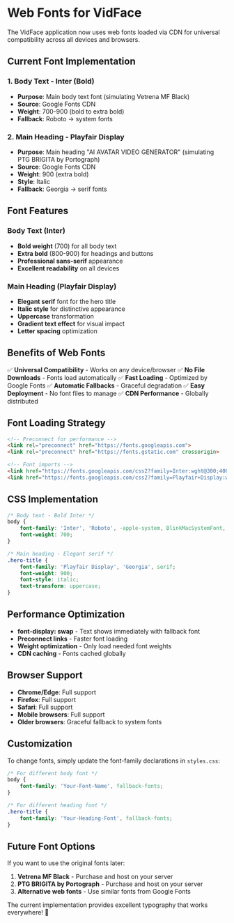 # Web Fonts for VidFace

The VidFace application now uses web fonts loaded via CDN for universal compatibility across all devices and browsers.

## Current Font Implementation

### 1. Body Text - Inter (Bold)
- **Purpose**: Main body text font (simulating Vetrena MF Black)
- **Source**: Google Fonts CDN
- **Weight**: 700-900 (bold to extra bold)
- **Fallback**: Roboto → system fonts

### 2. Main Heading - Playfair Display
- **Purpose**: Main heading "AI AVATAR VIDEO GENERATOR" (simulating PTG BRIGITA by Portograph)
- **Source**: Google Fonts CDN
- **Weight**: 900 (extra bold)
- **Style**: Italic
- **Fallback**: Georgia → serif fonts

## Font Features

### Body Text (Inter)
- **Bold weight** (700) for all body text
- **Extra bold** (800-900) for headings and buttons
- **Professional sans-serif** appearance
- **Excellent readability** on all devices

### Main Heading (Playfair Display)
- **Elegant serif** font for the hero title
- **Italic style** for distinctive appearance
- **Uppercase** transformation
- **Gradient text effect** for visual impact
- **Letter spacing** optimization

## Benefits of Web Fonts

✅ **Universal Compatibility** - Works on any device/browser
✅ **No File Downloads** - Fonts load automatically
✅ **Fast Loading** - Optimized by Google Fonts
✅ **Automatic Fallbacks** - Graceful degradation
✅ **Easy Deployment** - No font files to manage
✅ **CDN Performance** - Globally distributed

## Font Loading Strategy

```html
<!-- Preconnect for performance -->
<link rel="preconnect" href="https://fonts.googleapis.com">
<link rel="preconnect" href="https://fonts.gstatic.com" crossorigin>

<!-- Font imports -->
<link href="https://fonts.googleapis.com/css2?family=Inter:wght@300;400;500;600;700;800;900&display=swap" rel="stylesheet">
<link href="https://fonts.googleapis.com/css2?family=Playfair+Display:wght@400;700;900&display=swap" rel="stylesheet">
```

## CSS Implementation

```css
/* Body text - Bold Inter */
body {
    font-family: 'Inter', 'Roboto', -apple-system, BlinkMacSystemFont, 'Segoe UI', sans-serif;
    font-weight: 700;
}

/* Main heading - Elegant serif */
.hero-title {
    font-family: 'Playfair Display', 'Georgia', serif;
    font-weight: 900;
    font-style: italic;
    text-transform: uppercase;
}
```

## Performance Optimization

- **font-display: swap** - Text shows immediately with fallback font
- **Preconnect links** - Faster font loading
- **Weight optimization** - Only load needed font weights
- **CDN caching** - Fonts cached globally

## Browser Support

- **Chrome/Edge**: Full support
- **Firefox**: Full support  
- **Safari**: Full support
- **Mobile browsers**: Full support
- **Older browsers**: Graceful fallback to system fonts

## Customization

To change fonts, simply update the font-family declarations in `styles.css`:

```css
/* For different body font */
body {
    font-family: 'Your-Font-Name', fallback-fonts;
}

/* For different heading font */
.hero-title {
    font-family: 'Your-Heading-Font', fallback-fonts;
}
```

## Future Font Options

If you want to use the original fonts later:
1. **Vetrena MF Black** - Purchase and host on your server
2. **PTG BRIGITA by Portograph** - Purchase and host on your server
3. **Alternative web fonts** - Use similar fonts from Google Fonts

The current implementation provides excellent typography that works everywhere! 🚀 